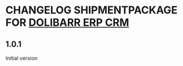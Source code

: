 # CHANGELOG SHIPMENTPACKAGE FOR [DOLIBARR ERP CRM](https://www.dolibarr.org)

## 1.0.1

Initial version
